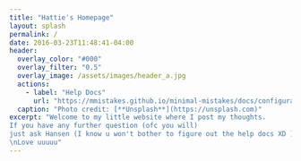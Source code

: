 ```yaml
---
title: "Hattie's Homepage"
layout: splash
permalink: /
date: 2016-03-23T11:48:41-04:00
header:
  overlay_color: "#000"
  overlay_filter: "0.5"
  overlay_image: /assets/images/header_a.jpg
  actions:
    - label: "Help Docs"
      url: "https://mmistakes.github.io/minimal-mistakes/docs/configuration/"
  caption: "Photo credit: [**Unsplash**](https://unsplash.com)"
excerpt: "Welcome to my little website where I post my thoughts.
If you have any further question (ofc you will) 
just ask Hansen (I know u won't bother to figure out the help docs XD ).
\nLove uuuuu"
---
```


